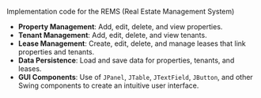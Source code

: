 Implementation code for the REMS (Real Estate Management System)

- **Property Management**: Add, edit, delete, and view properties.
- **Tenant Management**: Add, edit, delete, and view tenants.
- **Lease Management**: Create, edit, delete, and manage leases that link properties and tenants.
- **Data Persistence**: Load and save data for properties, tenants, and leases.
- **GUI Components**: Use of `JPanel`, `JTable`, `JTextField`, `JButton`, and other Swing components to create an intuitive user interface.

